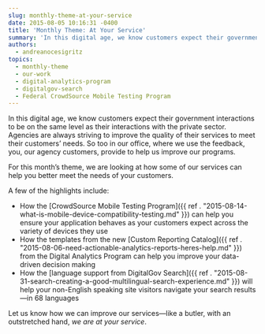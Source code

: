 ```yaml
---
slug: monthly-theme-at-your-service
date: 2015-08-05 10:16:31 -0400
title: 'Monthly Theme: At Your Service'
summary: 'In this digital age, we know customers expect their government interactions to be on the same level as their interactions with the private sector. Agencies are always striving to improve the quality of their services to meet their customers’ needs. So too in our office, where we use the feedback, you, our agency customers, provide'
authors:
  - andreanocesigritz
topics:
  - monthly-theme
  - our-work
  - digital-analytics-program
  - digitalgov-search
  - Federal CrowdSource Mobile Testing Program
---
```


In this digital age, we know customers expect their government interactions to be on the same level as their interactions with the private sector. Agencies are always striving to improve the quality of their services to meet their customers’ needs. So too in our office, where we use the feedback, you, our agency customers, provide to help us improve our programs.

For this month’s theme, we are looking at how some of our services can help you better meet the needs of your customers.

A few of the highlights include:

  * How the [CrowdSource Mobile Testing Program]({{ ref . "2015-08-14-what-is-mobile-device-compatibility-testing.md" }}) can help you ensure your application behaves as your customers expect across the variety of devices they use
  * How the templates from the new [Custom Reporting Catalog]({{ ref . "2015-08-06-need-actionable-analytics-reports-heres-help.md" }}) from the Digital Analytics Program can help you improve your data-driven decision making
  * How the [language support from DigitalGov Search]({{ ref . "2015-08-31-search-creating-a-good-multilingual-search-experience.md" }}) will help your non-English speaking site visitors navigate your search results—in 68 languages

Let us know how we can improve our services—like a butler, with an outstretched hand, _we are at your service_.